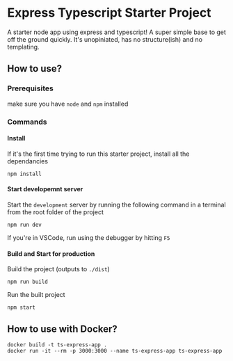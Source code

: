 # Express Typescript Starter Project

A starter node app using express and typescript! A super simple base to get off the ground quickly. It's unopiniated, has no structure(ish) and no templating.

## How to use?

### Prerequisites 

make sure you have `node` and `npm` installed

### Commands

#### Install

If it's the first time trying to run this starter project, install all the dependancies 
~~~terminal
npm install
~~~

#### Start developemnt server

Start the `development` server by running the following command in a terminal from the root folder of the project 
~~~terminal
npm run dev
~~~

If you're in VSCode, run using the debugger by hitting `F5`

#### Build and Start for production

Build the project (outputs to `./dist`)
~~~terminal
npm run build
~~~

Run the built project
~~~terminal
npm start
~~~

## How to use with Docker?

~~~terminal
docker build -t ts-express-app .
docker run -it --rm -p 3000:3000 --name ts-express-app ts-express-app
~~~
